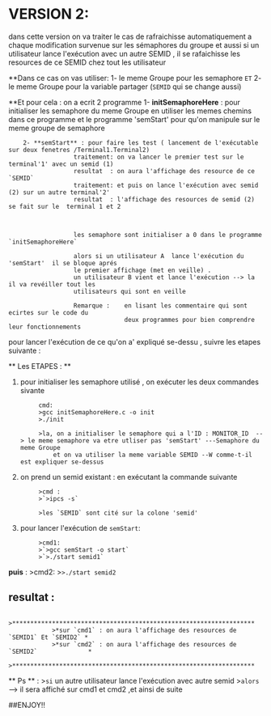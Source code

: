 #    VERSION 2: 

dans cette version on va traiter le cas de  rafraichisse automatiquement a chaque modification
survenue sur les sémaphores du groupe et aussi si un utilisateur lance l'exécution avec un autre SEMID , il se rafaichisse 
les resources de ce SEMID chez tout les utilisateur 



**Dans ce cas on vas utiliser:
	1- le meme Groupe pour les semaphore 
	`ET`
	2- le meme Groupe pour la variable partager (`SEMID` qui se change aussi)



**Et pour cela : 
		on a ecrit 2 programme 
		1- **initSemaphoreHere** :  pour initialiser les semaphore du meme Groupe 
								en utiliser les memes chemins dans ce programme et le programme  'semStart' 
								pour qu'on manipule sur le meme groupe de semaphore 

		2- **semStart** : pour faire les test ( lancement de l'exécutable sur deux fenetres /Terminal1.Terminal2)
					  traitement: on va lancer le premier test sur le terminal'1' avec un semid (1)
					  resultat  : on aura l'affichage des resource de ce `SEMID` 
					  traitement: et puis on lance l'exécution avec semid (2) sur un autre terminal'2' 
					  resultat  : l'affichage des resources de semid (2) se fait sur le  terminal 1 et 2



					  les semaphore sont initialiser a 0 dans le programme `initSemaphoreHere`

					  alors si un utilisateur A  lance l'exécution du 'semStart'  il se bloque aprés
					  le premier affichage (met en veille) .
					  un utilisateur B vient et lance l'exécution --> la il va revéiller tout les 
					  utilisateurs qui sont en veille 
					  
					  Remarque :	en lisant les commentaire qui sont ecirtes sur le code du
					  				deux programmes pour bien comprendre leur fonctionnements

pour lancer l'exécution de ce qu'on a' expliqué se-dessu , suivre les etapes suivante : 




**  Les ETAPES : ** 

1. pour initialiser les semaphore utilisé , on exécuter les deux commandes sivante 

			cmd:
			>gcc initSemaphoreHere.c -o init 
			>./init

			>la, on a initialiser le semaphore qui a l'ID : MONITOR_ID  --> le meme semaphore va etre utliser pas 'semStart' ---Semaphore du meme Groupe 
				et on va utiliser la meme variable SEMID --W comme-t-il est expliquer se-dessus  

2. on prend un semid existant : en exécutant la commande suivante 

			>cmd :  
			>`>ipcs -s` 

			>les `SEMID` sont cité sur la colone 'semid'

3. pour lancer l'exécution de `semStart`: 

			>cmd1: 
			>`>gcc semStart -o start` 
			>`>./start semid1`

**puis** : 
			>cmd2: 
			>`>./start semid2` 





##   resultat :	

				>*******************************************************************
				>*sur `cmd1` : on aura l'affichage des resources de `SEMID1` Et `SEMID2` *
				>*sur `cmd2` : on aura l'affichage des resources de `SEMID2`			  *	 	
				>*******************************************************************

** Ps ** : 
		>`si` un autre utilisateur lance l'exécution avec autre semid 
		>`alors` --> il sera affiché sur cmd1 et cmd2 ,et ainsi de suite


##ENJOY!!
